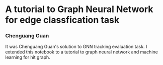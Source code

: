 # A tutorial to Graph Neural Network for edge classfication task
### Chenguang Guan
It was Chenguang Guan's solution to GNN tracking evaluation task. I extended this notebook to a tutorial to graph neural network and machine learning for hit graph.
